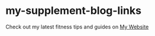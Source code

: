 # my-supplement-blog-links
Check out my latest fitness tips and guides on [My Website](https://primehealthsupplements.com/)
